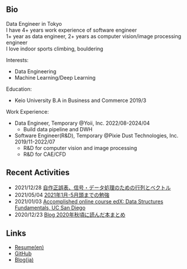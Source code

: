 ## Bio
Data Engineer in Tokyo  
I have 4+ years work experience of software engineer  
1+ year as data engineer, 2+ years as computer vision/image processing engineer  
I love indoor sports climbing, bouldering

Interests: 
- Data Engineering
- Machine Learning/Deep Learning

Education:
- Keio University B.A in Business and Commerce 2019/3

Work Experience:
- Data Engineer, Temporary @Yoii, Inc. 2022/08-2024/04
    - Build data pipeline and DWH
- Software Engineer(R&D), Temporary @Pixie Dust Technologies, Inc. 2019/11-2022/07
    - R&D for computer vision and image processing
    - R&D for CAE/CFD

## Recent Activities
- 2021/12/28 [自作正誤表、信号・データ処理のための行列とベクトル](/blog/自作正誤表、信号・データ処理のための行列とベクトル.md)
- 2021/05/04 [2021年1月-5月頭までの勉強](/blog/2021年1月-5月頭までの勉強.md)
- 2021/01/03 [Accomplished online course edX: Data Structures Fundamentals, UC San Diego](https://courses.edx.org/certificates/4faabb2a5b2f4171b30789c502270f1a)
- 2020/12/23 [Blog 2020年秋頃に読んだ本まとめ](blog/2020年秋頃に読んだ本まとめ.md)

## Links
- [Resume(en)](resume.md)
- [GitHub](https://github.com/billyio)
- [Blog(ja)](blog/)
